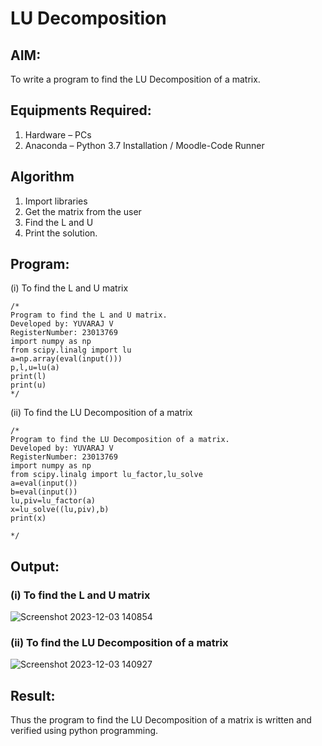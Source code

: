 # LU Decomposition 

## AIM:
To write a program to find the LU Decomposition of a matrix.

## Equipments Required:
1. Hardware – PCs
2. Anaconda – Python 3.7 Installation / Moodle-Code Runner

## Algorithm
1. Import libraries
2. Get the matrix from the user
3. Find the L and U
4. Print the solution.

## Program:
(i) To find the L and U matrix
```
/*
Program to find the L and U matrix.
Developed by: YUVARAJ V
RegisterNumber: 23013769
import numpy as np
from scipy.linalg import lu
a=np.array(eval(input()))
p,l,u=lu(a)
print(l)
print(u)
*/
```
(ii) To find the LU Decomposition of a matrix
```
/*
Program to find the LU Decomposition of a matrix.
Developed by: YUVARAJ V
RegisterNumber: 23013769
import numpy as np
from scipy.linalg import lu_factor,lu_solve
a=eval(input())
b=eval(input())
lu,piv=lu_factor(a)
x=lu_solve((lu,piv),b)
print(x)

*/
```

## Output:
### (i) To find the L and U matrix
![Screenshot 2023-12-03 140854](https://github.com/YuvarajVB/LU-Decomposition/assets/151488375/af2c7bf6-7029-4652-905b-2bf72aac3521)
### (ii) To find the LU Decomposition of a matrix
![Screenshot 2023-12-03 140927](https://github.com/YuvarajVB/LU-Decomposition/assets/151488375/fd632626-5ebe-4e25-91c5-1ec4aa5254e3)



## Result:
Thus the program to find the LU Decomposition of a matrix is written and verified using python programming.

